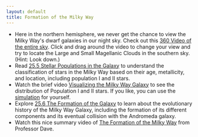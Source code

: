 ```yaml
---
layout: default
title: Formation of the Milky Way
---
```


- Here in the northern hemisphere, we never get the chance to view the Milky Way's dwarf galaxies in our night sky. Check out this [360 Video of the entire sky](https://youtu.be/8cXURHmtf3I?si=PoXP7MY9HTuwflF-). Click and drag around the video to change your view and try to locate the Large and Small Magellanic Clouds in the southern sky. (Hint: Look down.)
- Read [25.5 Stellar Populations in the Galaxy](https://openstax.org/books/astronomy-2e/pages/25-5-stellar-populations-in-the-galaxy) to understand the classification of stars in the Milky Way based on their age, metallicity, and location, including population I and II stars.
- Watch the brief video [Visualizing the Milky Way Galaxy](https://youtu.be/_cU5GrRy_BA) to see the distribution of Population I and II stars. If you like, you can use the [simulation](https://physics.unm.edu/Courses/Rand/applets/milkyway.html) for yourself. 
- Explore [25.6 The Formation of the Galaxy](https://openstax.org/books/astronomy-2e/pages/25-6-the-formation-of-the-galaxy) to learn about the evolutionary history of the Milky Way Galaxy, including the formation of its different components and its eventual collision with the Andromeda galaxy.
- Watch this nice summary video of [The Formation of the Milky Way](https://youtu.be/BcjmoEspoRI?si=NfCMaNFQOwg8AnDo) from Professor Dave.

